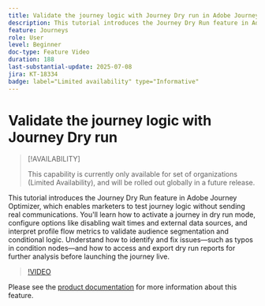 ```yaml
---
title: Validate the journey logic with Journey Dry run in Adobe Journey Optimizer
description: This tutorial introduces the Journey Dry Run feature in Adobe Journey Optimizer, which enables marketers to test journey logic without sending real communications. You'll learn how to activate a journey in dry run mode, configure options like disabling wait times and external data sources, and interpret profile flow metrics to validate audience segmentation and conditional logic. Understand how to identify and fix issues—such as typos in condition nodes—and how to access and export dry run reports for further analysis before launching the journey live.
feature: Journeys
role: User
level: Beginner
doc-type: Feature Video
duration: 188
last-substantial-update: 2025-07-08
jira: KT-18334
badge: label="Limited availability" type="Informative"
---
```


# Validate the journey logic with Journey Dry run

>[!AVAILABILITY]
>
>This capability is currently only available for set of organizations (Limited Availability), and will be rolled out globally in a future release.

This tutorial introduces the Journey Dry Run feature in Adobe Journey Optimizer, which enables marketers to test journey logic without sending real communications. You'll learn how to activate a journey in dry run mode, configure options like disabling wait times and external data sources, and interpret profile flow metrics to validate audience segmentation and conditional logic. Understand how to identify and fix issues—such as typos in condition nodes—and how to access and export dry run reports for further analysis before launching the journey live.

>[!VIDEO](https://video.tv.adobe.com/v/3464681/?learn=on&enablevpops)

Please see the [product documentation](https://experienceleague.adobe.com/en/docs/journey-optimizer/using/orchestrate-journeys/create-journey/journey-dry-run) for more information about this feature.
